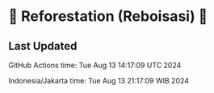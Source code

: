 
# 🌳 Reforestation (Reboisasi) 🌲

## Last Updated

GitHub Actions time: Tue Aug 13 14:17:09 UTC 2024

Indonesia/Jakarta time: Tue Aug 13 21:17:09 WIB 2024
